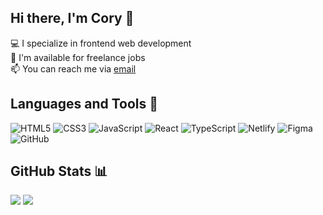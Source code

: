 ## Hi there, I'm Cory 👋
💻 I specialize in frontend web development<br>
💼 I'm available for freelance jobs<br>
📫 You can reach me via <a href="mailto:corydaddona1@hotmail.com">email</a><br>

## Languages and Tools 🔧
![HTML5](https://img.shields.io/badge/html5-%23E34F26.svg?style=for-the-badge&logo=html5&logoColor=white) ![CSS3](https://img.shields.io/badge/css3-%231572B6.svg?style=for-the-badge&logo=css3&logoColor=white) ![JavaScript](https://img.shields.io/badge/javascript-%23323330.svg?style=for-the-badge&logo=javascript&logoColor=%23F7DF1E) ![React](https://img.shields.io/badge/react-%2320232a.svg?style=for-the-badge&logo=react&logoColor=%2361DAFB) ![TypeScript](https://img.shields.io/badge/typescript-%23007ACC.svg?style=for-the-badge&logo=typescript&logoColor=white) ![Netlify](https://img.shields.io/badge/netlify-%23000000.svg?style=for-the-badge&logo=netlify&logoColor=#00C7B7) ![Figma](https://img.shields.io/badge/figma-%23F24E1E.svg?style=for-the-badge&logo=figma&logoColor=white) ![GitHub](https://img.shields.io/badge/github-%23121011.svg?style=for-the-badge&logo=github&logoColor=white)

## GitHub Stats 📊
![](https://github-readme-stats.vercel.app/api?username=cory117&theme=dark&hide_border=false&include_all_commits=false&count_private=false)
![](https://github-readme-streak-stats.herokuapp.com/?user=cory117&theme=dark&hide_border=false)
